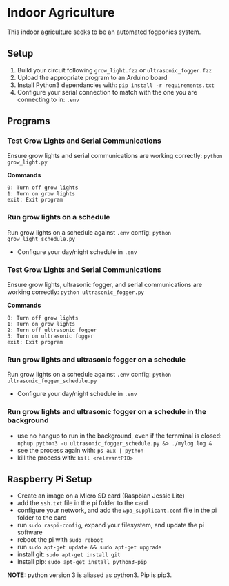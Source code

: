 # Indoor Agriculture
This indoor agriculture seeks to be an automated fogponics system.

## Setup
1. Build your circuit following `grow_light.fzz` or `ultrasonic_fogger.fzz`
2. Upload the appropriate program to an Arduino board
3. Install Python3 dependancies with: `pip install -r requirements.txt`
4. Configure your serial connection to match with the one you are connecting to in: `.env`

## Programs
### Test Grow Lights and Serial Communications
Ensure grow lights and serial communications are working correctly: `python grow_light.py`

**Commands**
```
0: Turn off grow lights
1: Turn on grow lights
exit: Exit program
```

### Run grow lights on a schedule
Run grow lights on a schedule against `.env` config: `python grow_light_schedule.py`
- Configure your day/night schedule in `.env`

### Test Grow Lights and Serial Communications
Ensure grow lights, ultrasonic fogger, and serial communications are working correctly: `python ultrasonic_fogger.py`

**Commands**
```
0: Turn off grow lights
1: Turn on grow lights
2: Turn off ultrasonic fogger
3: Turn on ultrasonic fogger
exit: Exit program
```

### Run grow lights and ultrasonic fogger on a schedule
Run grow lights on a schedule against `.env` config: `python ultrasonic_fogger_schedule.py`
- Configure your day/night schedule in `.env`

### Run grow lights and ultrasonic fogger on a schedule in the background
- use no hangup to run in the background, even if the ternminal is closed:
```nphup python3 -u ultrasonic_fogger_schedule.py &> ./mylog.log &```
- see the process again with: `ps aux | python`
- kill the process with: `kill <relevantPID>`

## Raspberry Pi Setup
- Create an image on a Micro SD card (Raspbian Jessie Lite)
- add the `ssh.txt` file in the pi folder to the card
- configure your network, and add the `wpa_supplicant.conf` file in the pi folder to the card
- run `sudo raspi-config`, expand your filesystem, and update the pi software
- reboot the pi with `sudo reboot`
- run `sudo apt-get update && sudo apt-get upgrade`
- install git: `sudo apt-get install git`
- install pip: `sudo apt-get install python3-pip`

**NOTE:** python version 3 is aliased as python3. Pip is pip3.
